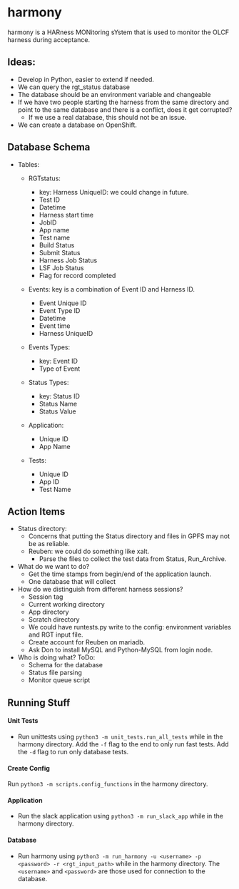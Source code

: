 # harmony

harmony is a HARness MONitoring sYstem that is used to monitor the OLCF harness
during acceptance.

## Ideas:
* Develop in Python, easier to extend if needed.
* We can query the rgt_status database
* The database should be an environment variable and changeable
* If we have two people starting the harness from the same directory and point 
to the same database and there is a conflict, does it get corrupted?
  * If we use a real database, this should not be an issue.
* We can create a database on OpenShift.

## Database Schema
- Tables:
  - RGTstatus: 
    - key: Harness UniqueID: we could change in future.
    - Test ID
    - Datetime
    - Harness start time
    - JobID
    - App name
    - Test name
    - Build Status
    - Submit Status
    - Harness Job Status
    - LSF Job Status
    - Flag for record completed
    
  - Events: key is a combination of Event ID and Harness ID.
    - Event Unique ID
    - Event Type ID
    - Datetime
    - Event time
    - Harness UniqueID   

  - Events Types:
    - key: Event ID
    - Type of Event

  - Status Types:
    - key: Status ID
    - Status Name
    - Status Value
    
  - Application:
    - Unique ID
    - App Name
    
  - Tests:
    - Unique ID
    - App ID
    - Test Name
    
## Action Items
- Status directory:
  - Concerns that putting the Status directory and files in GPFS may not be as
    reliable.
  - Reuben: we could do something like xalt.
    - Parse the files to collect the test data from Status, Run_Archive.
- What do we want to do?
  - Get the time stamps from begin/end of the application launch.
  - One database that will collect 
- How do we distinguish from different harness sessions?
  - Session tag
  - Current working directory
  - App directory
  - Scratch directory
  - We could have runtests.py write to the config: environment variables and RGT
    input file.
  - Create account for Reuben on mariadb.
  - Ask Don to install MySQL and Python-MySQL from login node.
- Who is doing what? ToDo:
  - Schema for the database
  - Status file parsing
  - Monitor queue script

## Running Stuff
#### Unit Tests
- Run unittests using `python3 -m unit_tests.run_all_tests` while in the harmony directory. 
Add the `-f` flag to the end to only run fast tests.
Add the `-d` flag to run only database tests.

#### Create Config
Run `python3 -m scripts.config_functions` in the harmony directory.
  
#### Application
- Run the slack application using `python3 -m run_slack_app` while in the harmony directory.

#### Database
- Run harmony using `python3 -m run_harmony -u <username> -p <password> -r <rgt_input_path>` 
while in the harmony directory. The `<username>` and `<password>` are those used for connection to the database.
